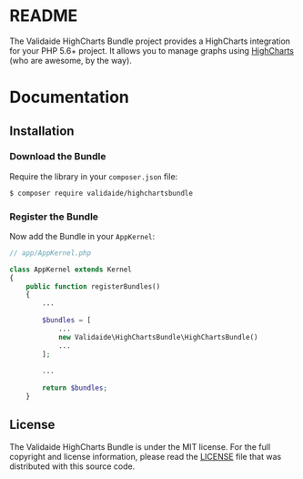 # README

The Validaide HighCharts Bundle project provides a HighCharts integration for your PHP 5.6+ project. It allows you to manage graphs using [HighCharts](http://highcharts.com)
(who are awesome, by the way).

# Documentation
## Installation
### Download the Bundle
Require the library in your ```composer.json``` file:

``` bash
$ composer require validaide/highchartsbundle
```

### Register the Bundle

Now add the Bundle in your ```AppKernel```:

``` php
// app/AppKernel.php

class AppKernel extends Kernel
{
    public function registerBundles()
    {
        ...
        
        $bundles = [
            ...
            new Validaide\HighChartsBundle\HighChartsBundle()
            ...
        ];
        
        ...
        
        return $bundles;
    }
```

## License

The Validaide HighCharts Bundle is under the MIT license. For the full copyright and license information, please read the
[LICENSE](/LICENSE) file that was distributed with this source code.
